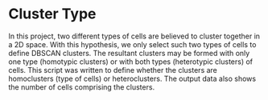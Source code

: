 # Cluster Type
In this project, two different types of cells are believed to cluster together in a 2D space. With this hypothesis, we only select such two types of cells to define DBSCAN clusters. The resultant clusters may be formed with only one type (homotypic clusters) or with both types (heterotypic clusters) of cells. This script was written to define whether the clusters are homoclusters (type of cells) or heteroclusters. The output data also shows the number of cells comprising the clusters.   
